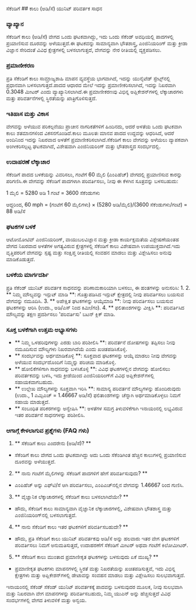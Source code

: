 ಸೆಕೆಂಡಿಗೆ ## ಕಾಲು (ಅಡಿ/ಸೆ) ಯುನಿಟ್ ಪರಿವರ್ತಕ ಸಾಧನ

### ವ್ಯಾಖ್ಯಾನ
ಸೆಕೆಂಡಿಗೆ ಕಾಲು (ಅಡಿ/ಸೆ) ವೇಗದ ಒಂದು ಘಟಕವಾಗಿದ್ದು, ಇದು ಒಂದು ಸೆಕೆಂಡ್ ಅವಧಿಯಲ್ಲಿ ಪಾದಗಳಲ್ಲಿ ಪ್ರಯಾಣಿಸುವ ದೂರವನ್ನು ಅಳೆಯುತ್ತದೆ.ಈ ಘಟಕವನ್ನು ಸಾಮಾನ್ಯವಾಗಿ ಭೌತಶಾಸ್ತ್ರ, ಎಂಜಿನಿಯರಿಂಗ್ ಮತ್ತು ಕ್ರೀಡಾ ವಿಜ್ಞಾನ ಸೇರಿದಂತೆ ವಿವಿಧ ಕ್ಷೇತ್ರಗಳಲ್ಲಿ ಬಳಸಲಾಗುತ್ತದೆ, ವೇಗವನ್ನು ನೇರ ರೀತಿಯಲ್ಲಿ ವ್ಯಕ್ತಪಡಿಸಲು.

### ಪ್ರಮಾಣೀಕರಣ
ಪ್ರತಿ ಸೆಕೆಂಡಿಗೆ ಕಾಲು ಸಾಮ್ರಾಜ್ಯಶಾಹಿ ಮಾಪನ ವ್ಯವಸ್ಥೆಯ ಭಾಗವಾಗಿದೆ, ಇದನ್ನು ಯುನೈಟೆಡ್ ಸ್ಟೇಟ್ಸ್‌ನಲ್ಲಿ ಪ್ರಧಾನವಾಗಿ ಬಳಸಲಾಗುತ್ತದೆ.ಪಾದದ ಆಧಾರದ ಮೇಲೆ ಇದನ್ನು ಪ್ರಮಾಣೀಕರಿಸಲಾಗಿದೆ, ಇದನ್ನು ನಿಖರವಾಗಿ 0.3048 ಮೀಟರ್ ಎಂದು ವ್ಯಾಖ್ಯಾನಿಸಲಾಗಿದೆ.ಈ ಪ್ರಮಾಣೀಕರಣವು ವಿಭಿನ್ನ ಅಪ್ಲಿಕೇಶನ್‌ಗಳಲ್ಲಿ ಲೆಕ್ಕಾಚಾರಗಳು ಮತ್ತು ಪರಿವರ್ತನೆಗಳಲ್ಲಿ ಸ್ಥಿರತೆಯನ್ನು ಖಾತ್ರಿಗೊಳಿಸುತ್ತದೆ.

### ಇತಿಹಾಸ ಮತ್ತು ವಿಕಾಸ
ವೇಗವನ್ನು ಅಳೆಯುವ ಪರಿಕಲ್ಪನೆಯು ಪ್ರಾಚೀನ ನಾಗರಿಕತೆಗಳಿಗೆ ಹಿಂದಿನದು, ಆದರೆ ಅಳತೆಯ ಒಂದು ಘಟಕವಾಗಿ ಕಾಲು ಶತಮಾನಗಳಿಂದ ವಿಕಸನಗೊಂಡಿದೆ.ಕಾಲು ಮೂಲತಃ ಮಾನವ ಪಾದದ ಉದ್ದವನ್ನು ಆಧರಿಸಿದೆ, ಆದರೆ ಅಂದಿನಿಂದ ಇದನ್ನು ನಿಖರವಾದ ಅಳತೆಗೆ ಪ್ರಮಾಣೀಕರಿಸಲಾಗಿದೆ.ಸೆಕೆಂಡಿಗೆ ಕಾಲು ವೇಗವನ್ನು ಅಳೆಯಲು ವ್ಯಾಪಕವಾಗಿ ಅಂಗೀಕರಿಸಲ್ಪಟ್ಟ ಘಟಕವಾಗಿದೆ, ವಿಶೇಷವಾಗಿ ಎಂಜಿನಿಯರಿಂಗ್ ಮತ್ತು ಭೌತಶಾಸ್ತ್ರದ ಸಂದರ್ಭದಲ್ಲಿ.

### ಉದಾಹರಣೆ ಲೆಕ್ಕಾಚಾರ
ಸೆಕೆಂಡಿಗೆ ಪಾದದ ಬಳಕೆಯನ್ನು ವಿವರಿಸಲು, ಗಂಟೆಗೆ 60 ಮೈಲಿ (ಎಂಪಿಹೆಚ್) ವೇಗದಲ್ಲಿ ಪ್ರಯಾಣಿಸುವ ಕಾರನ್ನು ಪರಿಗಣಿಸಿ.ಈ ವೇಗವನ್ನು ಸೆಕೆಂಡಿಗೆ ಪಾದಗಳಾಗಿ ಪರಿವರ್ತಿಸಲು, ನೀವು ಈ ಕೆಳಗಿನ ಸೂತ್ರವನ್ನು ಬಳಸಬಹುದು:

1 ಮೈಲಿ = 5280 ಅಡಿ
1 ಗಂಟೆ = 3600 ಸೆಕೆಂಡುಗಳು

ಆದ್ದರಿಂದ,
60 mph = (ಗಂಟೆಗೆ 60 ಮೈಲಿಗಳು) × (5280 ಅಡಿ/ಮೈಲಿ)/(3600 ಸೆಕೆಂಡುಗಳು/ಗಂಟೆ) = 88 ಅಡಿ/ಸೆ

### ಘಟಕಗಳ ಬಳಕೆ
ಆಟೋಮೋಟಿವ್ ಎಂಜಿನಿಯರಿಂಗ್, ವಾಯುಬಲವಿಜ್ಞಾನ ಮತ್ತು ಕ್ರೀಡಾ ಕಾರ್ಯಕ್ಷಮತೆಯ ವಿಶ್ಲೇಷಣೆಯಂತಹ ವೇಗದ ನಿಖರವಾದ ಅಳತೆಗಳ ಅಗತ್ಯವಿರುವ ಕ್ಷೇತ್ರಗಳಲ್ಲಿ ಸೆಕೆಂಡಿಗೆ ಕಾಲು ವಿಶೇಷವಾಗಿ ಉಪಯುಕ್ತವಾಗಿದೆ.ಇದು ವೃತ್ತಿಪರರಿಗೆ ವೇಗವನ್ನು ಸ್ಪಷ್ಟ ಮತ್ತು ಸಂಕ್ಷಿಪ್ತ ರೀತಿಯಲ್ಲಿ ಸಂವಹನ ಮಾಡಲು ಮತ್ತು ವಿಶ್ಲೇಷಿಸಲು ಅನುವು ಮಾಡಿಕೊಡುತ್ತದೆ.

### ಬಳಕೆಯ ಮಾರ್ಗದರ್ಶಿ
ಪ್ರತಿ ಸೆಕೆಂಡ್ ಯುನಿಟ್ ಪರಿವರ್ತಕ ಸಾಧನವನ್ನು ಪರಿಣಾಮಕಾರಿಯಾಗಿ ಬಳಸಲು, ಈ ಹಂತಗಳನ್ನು ಅನುಸರಿಸಿ:
1.
2. ** ನಿಮ್ಮ ಮೌಲ್ಯವನ್ನು ಇನ್ಪುಟ್ ಮಾಡಿ **: ಗೊತ್ತುಪಡಿಸಿದ ಇನ್ಪುಟ್ ಕ್ಷೇತ್ರದಲ್ಲಿ ನೀವು ಪರಿವರ್ತಿಸಲು ಬಯಸುವ ವೇಗವನ್ನು ನಮೂದಿಸಿ.
3. ** ಅಪೇಕ್ಷಿತ ಘಟಕಗಳನ್ನು ಆಯ್ಕೆಮಾಡಿ **: ನೀವು ಪರಿವರ್ತಿಸಲು ಬಯಸುವ ಘಟಕಗಳನ್ನು ಆರಿಸಿ (ಉದಾ., ಅಡಿ/ಎಸ್ ನಿಂದ ಕಿಮೀ/ಗಂ).
4. ** ಫಲಿತಾಂಶಗಳನ್ನು ವೀಕ್ಷಿಸಿ **: ಪರಿವರ್ತಿಸಿದ ಮೌಲ್ಯವನ್ನು ತಕ್ಷಣ ಪ್ರದರ್ಶಿಸಲು 'ಪರಿವರ್ತಿಸು' ಬಟನ್ ಕ್ಲಿಕ್ ಮಾಡಿ.

### ಸೂಕ್ತ ಬಳಕೆಗಾಗಿ ಉತ್ತಮ ಅಭ್ಯಾಸಗಳು
- ** ನಿಮ್ಮ ಒಳಹರಿವುಗಳನ್ನು ಎರಡು ಬಾರಿ ಪರಿಶೀಲಿಸಿ **: ಪರಿವರ್ತನೆ ದೋಷಗಳನ್ನು ತಪ್ಪಿಸಲು ನೀವು ನಮೂದಿಸುವ ಮೌಲ್ಯಗಳು ನಿಖರವಾಗಿದೆಯೆ ಎಂದು ಖಚಿತಪಡಿಸಿಕೊಳ್ಳಿ.
- ** ಸಂದರ್ಭವನ್ನು ಅರ್ಥಮಾಡಿಕೊಳ್ಳಿ **: ಸೂಕ್ತವಾದ ಘಟಕಗಳನ್ನು ಆಯ್ಕೆ ಮಾಡಲು ನೀವು ವೇಗವನ್ನು ಅಳೆಯುವ ಸಂದರ್ಭದೊಂದಿಗೆ ನಿಮ್ಮನ್ನು ಪರಿಚಯ ಮಾಡಿಕೊಳ್ಳಿ.
- ** ಹೋಲಿಕೆಗಳಿಗಾಗಿ ಸಾಧನವನ್ನು ಬಳಸಿಕೊಳ್ಳಿ **: ವಿವಿಧ ಘಟಕಗಳಲ್ಲಿನ ವೇಗವನ್ನು ಹೋಲಿಸಲು ಪರಿವರ್ತಕವನ್ನು ಬಳಸಿ, ಇದು ಕ್ರೀಡೆಯಿಂದ ಎಂಜಿನಿಯರಿಂಗ್‌ಗೆ ವಿವಿಧ ಅಪ್ಲಿಕೇಶನ್‌ಗಳಲ್ಲಿ ಸಹಾಯಕವಾಗಬಹುದು.
- ** ಉಲ್ಲೇಖ ಮೌಲ್ಯಗಳನ್ನು ಸೂಕ್ತವಾಗಿ ಇರಿಸಿ **: ಸಾಮಾನ್ಯ ಪರಿವರ್ತನೆ ಮೌಲ್ಯಗಳನ್ನು ಹೊಂದಿರುವುದು (ಉದಾ., 1 ಎಮ್ಪಿಎಚ್ = 1.46667 ಅಡಿ/ಸೆ) ಫಲಿತಾಂಶಗಳನ್ನು ಚೆನ್ನಾಗಿ ಅರ್ಥಮಾಡಿಕೊಳ್ಳಲು ನಿಮಗೆ ಸಹಾಯ ಮಾಡುತ್ತದೆ.
- ** ಸಂಬಂಧಿತ ಪರಿಕರಗಳನ್ನು ಅನ್ವೇಷಿಸಿ **: ಅಳತೆಗಳ ಸಮಗ್ರ ತಿಳುವಳಿಕೆಗಾಗಿ ಇನಾಯಂನಲ್ಲಿ ಲಭ್ಯವಿರುವ ಇತರ ಪರಿವರ್ತನೆ ಸಾಧನಗಳನ್ನು ಪರಿಶೀಲಿಸಿ.

### ಆಗಾಗ್ಗೆ ಕೇಳಲಾಗುವ ಪ್ರಶ್ನೆಗಳು (FAQ ಗಳು)

1. ** ಸೆಕೆಂಡಿಗೆ ಕಾಲು ಎಂದರೇನು (ಅಡಿ/ಸೆ)? **
- ಸೆಕೆಂಡಿಗೆ ಕಾಲು ವೇಗದ ಒಂದು ಘಟಕವಾಗಿದ್ದು ಅದು ಒಂದು ಸೆಕೆಂಡಿಗಿಂತ ಹೆಚ್ಚಿನ ಕಾಲುಗಳಲ್ಲಿ ಪ್ರಯಾಣಿಸುವ ದೂರವನ್ನು ಅಳೆಯುತ್ತದೆ.

2. ** ನಾನು ಗಂಟೆಗೆ ಮೈಲಿಗಳನ್ನು ಸೆಕೆಂಡಿಗೆ ಪಾದಗಳಿಗೆ ಹೇಗೆ ಪರಿವರ್ತಿಸುವುದು? **
- ಎಂಪಿಹೆಚ್ ಅನ್ನು ಎಫ್‌ಟಿ/ಸೆ ಆಗಿ ಪರಿವರ್ತಿಸಲು, ಎಂಪಿಎಚ್‌ನಲ್ಲಿನ ವೇಗವನ್ನು 1.46667 ರಿಂದ ಗುಣಿಸಿ.

3. ** ವೈಜ್ಞಾನಿಕ ಲೆಕ್ಕಾಚಾರಗಳಲ್ಲಿ ಸೆಕೆಂಡಿಗೆ ಕಾಲು ಬಳಸಲಾಗಿದೆಯೇ? **
- ಹೌದು, ಸೆಕೆಂಡಿಗೆ ಕಾಲು ಸಾಮಾನ್ಯವಾಗಿ ವೈಜ್ಞಾನಿಕ ಲೆಕ್ಕಾಚಾರಗಳಲ್ಲಿ, ವಿಶೇಷವಾಗಿ ಭೌತಶಾಸ್ತ್ರ ಮತ್ತು ಎಂಜಿನಿಯರಿಂಗ್‌ನಲ್ಲಿ ಬಳಸಲಾಗುತ್ತದೆ.

4. ** ನಾನು ಸೆಕೆಂಡಿಗೆ ಕಾಲು ಇತರ ಘಟಕಗಳಿಗೆ ಪರಿವರ್ತಿಸಬಹುದೇ? **
- ಹೌದು, ಪ್ರತಿ ಸೆಕೆಂಡಿಗೆ ಕಾಲು ಯುನಿಟ್ ಪರಿವರ್ತಕವು ಅಡಿ/ಸೆ ಅನ್ನು ಹಲವಾರು ಇತರ ವೇಗ ಘಟಕಗಳಿಗೆ ಪರಿವರ್ತಿಸಲು ನಿಮಗೆ ಅನುಮತಿಸುತ್ತದೆ, ಉದಾಹರಣೆಗೆ ಸೆಕೆಂಡಿಗೆ ಮೀಟರ್ ಅಥವಾ ಗಂಟೆಗೆ ಕಿಲೋಮೀಟರ್.

5. ** ಸೆಕೆಂಡಿಗೆ ಕಾಲು ಮುಂತಾದ ಪ್ರಮಾಣೀಕೃತ ಘಟಕಗಳನ್ನು ಬಳಸುವುದು ಏಕೆ ಮುಖ್ಯ? **
- ಪ್ರಮಾಣೀಕೃತ ಘಟಕಗಳು ಮಾಪನಗಳಲ್ಲಿ ಸ್ಥಿರತೆ ಮತ್ತು ನಿಖರತೆಯನ್ನು ಖಚಿತಪಡಿಸುತ್ತವೆ, ಇದು ವಿಭಿನ್ನ ಕ್ಷೇತ್ರಗಳು ಮತ್ತು ಅಪ್ಲಿಕೇಶನ್‌ಗಳಲ್ಲಿ ಡೇಟಾವನ್ನು ಸಂವಹನ ಮಾಡಲು ಮತ್ತು ವಿಶ್ಲೇಷಿಸಲು ಸುಲಭವಾಗುತ್ತದೆ.

ಇನಾಯಂನಲ್ಲಿ ಸೆಕೆಂಡ್ ಸೆಕೆಂಡ್ ಯುನಿಟ್ ಪರಿವರ್ತಕಕ್ಕೆ ಪಾದವನ್ನು ಬಳಸುವುದರ ಮೂಲಕ, ನೀವು ಸುಲಭವಾಗಿ ಮತ್ತು ನಿಖರವಾಗಿ ವೇಗ ಮಾಪನಗಳನ್ನು ಪರಿವರ್ತಿಸಬಹುದು, ನಿಮ್ಮ ಯುಎನ್ ಅನ್ನು ಹೆಚ್ಚಿಸುತ್ತದೆ ವಿವಿಧ ಸಂದರ್ಭಗಳಲ್ಲಿ ವೇಗದ ತಿಳುವಳಿಕೆ ಮತ್ತು ಅನ್ವಯ.
